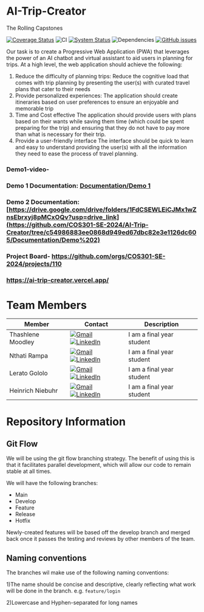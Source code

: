 # AI-Trip-Creator
The Rolling Capstones


[![Coverage Status](https://coveralls.io/repos/github/COS301-SE-2024/AI-Trip-Creator/badge.svg?branch=main)](https://coveralls.io/github/COS301-SE-2024/AI-Trip-Creator?branch=main) ![CI](https://github.com/COS301-SE-2024/AI-Trip-Creator/actions/workflows/ci.yml/badge.svg) [![System Status](https://img.shields.io/pingpong/status/sp_0f00d195b8a2427c89a76dac4273cc99)](.pingpong.host/) ![Dependencies](https://img.shields.io/badge/dependencies-Up--to--date-brightgreen) [![GitHub issues](https://img.shields.io/github/issues/COS301-SE-2024/AI-Trip-Creator.svg)](https://github.com/COS301-SE-2024/AI-Trip-Creator/issues)


Our task is to create a Progressive Web Application (PWA) that leverages the power of an AI chatbot and virtual assistant to aid users in planning for trips.
At a high level, the web application should achieve the following:
1. Reduce the difficulty of planning trips:
   Reduce the cognitive load that comes with trip planning by presenting the user(s) with curated travel plans that cater to their needs
2. Provide personalized experiences:
   The application should create itineraries based on user preferences to ensure an enjoyable and memorable trip
3. Time and Cost effective
   The application should provide users with plans based on their wants while saving them time (which could be spent preparing for the trip)
   and ensuring that they do not have to pay more than what is necessary for their trip.
4. Provide a user-friendly interface
   The interface should be quick to learn and easy to understand providing the user(s) with all the information they need to ease the process of travel planning.

### Demo1-video-
### Demo 1 Documentation: [Documentation/Demo 1](https://github.com/COS301-SE-2024/AI-Trip-Creator/tree/137b0652c9d037d9c3017df8b20eeab2779ac9e2/Documentation/Demo%201)
### Demo 2 Documentation: [https://drive.google.com/drive/folders/1FdCSEWLEiCJMx1wZnsEbrxyj8pMCxOQv?usp=drive_link](https://github.com/COS301-SE-2024/AI-Trip-Creator/tree/c54986883ee0868d949ed67dbc82e3e1126dc605/Documentation/Demo%202)
### Project Board- https://github.com/orgs/COS301-SE-2024/projects/110
### https://ai-trip-creator.vercel.app/
    
# Team Members 

| Member         | Contact                                                                                   | Description                                                                                                                                 |
|----------------|-------------------------------------------------------------------------------------------|---------------------------------------------------------------------------------------------------------------------------------------------|
| Thashlene Moodley| <a href="mailto:u22628721@tuks.co.za" target="_blank"><img src="https://skillicons.dev/icons?i=gmail" alt="Gmail"></a> <a href="[https://www.linkedin.com/](https://www.linkedin.com/in/ThashleneMoodley)" target="_blank"><img src="https://skillicons.dev/icons?i=linkedin" alt="LinkedIn"></a> | <div style="max-width:200px;">I am a final year student</div> |
| Nthati Rampa| <a href="mailto:u20475102@tuks.co.za" target="_blank"><img src="https://skillicons.dev/icons?i=gmail" alt="Gmail"></a> <a href="[https://www.linkedin.com/](https://www.linkedin.com/in/nthati-rampa-920589294?utm_source=share&utm_campaign=share_via&utm_content=profile)" target="_blank"><img src="https://skillicons.dev/icons?i=linkedin" alt="LinkedIn"></a> | <div style="max-width:200px;">I am a final year student </div> |
| Lerato Gololo | <a href="mailto:u20533463@tuks.co.za" target="_blank"><img src="https://skillicons.dev/icons?i=gmail" alt="Gmail"></a> <a href="[https://www.linkedin.com/](https://www.linkedin.com/in/lerato-gololo-006524247/)" target="_blank"><img src="https://skillicons.dev/icons?i=linkedin" alt="LinkedIn"></a> | <div style="max-width:200px;">I am a final year student</div> |
| Heinrich Niebuhr | <a href="mailto:u22555855@tuks.co.za" target="_blank"><img src="https://skillicons.dev/icons?i=gmail" alt="Gmail"></a> <a href="[https://www.linkedin.com](http://www.linkedin.com/in/heinrich-niebuhr-468982302)/" target="_blank"><img src="https://skillicons.dev/icons?i=linkedin" alt="LinkedIn"></a> | <div style="max-width:200px;">I am a final year student </div> |

# Repository Information

## Git Flow

We will be using the git flow branching strategy. The benefit of using this is that it facilitates parallel development, which will allow our code to remain stable at all times. 

We will have the following branches:
- Main
- Develop
- Feature
- Release
- Hotfix

Newly-created features will be based off the develop branch and merged back once it passes the testing and reviews by other members of the team.

## Naming conventions
The branches wil make use of the following naming conventions:

1)The name should be concise and descriptive, clearly reflecting what work will be done in the branch.
		e.g. `feature/login`
  
2)Lowercase and Hyphen-separated for long names  
	



